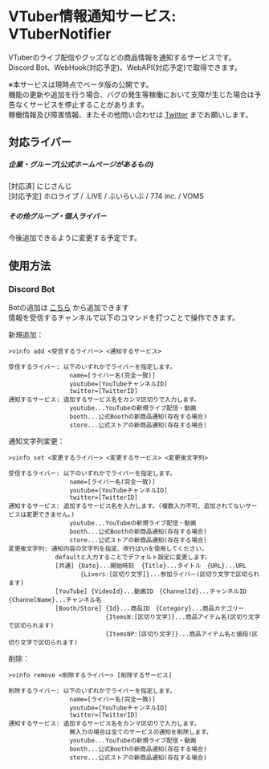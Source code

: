 # VTuber情報通知サービス: VTuberNotifier
VTuberのライブ配信やグッズなどの商品情報を通知するサービスです。    
Discord Bot、WebHook(対応予定)、WebAPI(対応予定)で取得できます。    
  
※本サービスは現時点でベータ版の公開です。  
  機能の更新や追加を行う場合、バグの発生等稼働において支障が生じた場合は予告なくサービスを停止することがあります。    
  稼働情報及び障害情報、またその他問い合わせは [Twitter](https://www.twitter.com/chromeru0312) までお願いします。

## 対応ライバー
##### 企業・グループ(公式ホームページがあるもの)
[対応済] にじさんじ  
[対応予定] ホロライブ / .LIVE / ぶいらいぶ / 774 inc. / VOMS
##### その他グループ・個人ライバー
今後追加できるように変更する予定です。

## 使用方法
### Discord Bot
Botの追加は [こちら](https://discord.com/api/oauth2/authorize?client_id=799182985600958494&permissions=133184&scope=bot) から追加できます    
情報を受信するチャンネルで以下のコマンドを打つことで操作できます。

新規追加：
```
>vinfo add <受信するライバー> <通知するサービス>  
  
受信するライバー: 以下のいずれかでライバーを指定します。
                 name=[ライバー名(完全一致)]  
                 youtube=[YouTubeチャンネルID]  
                 twitter=[TwitterID]  
通知するサービス: 追加するサービス名をカンマ区切りで入力します。
                 youtube...YouTubeの新規ライブ配信・動画  
                 booth...公式Boothの新商品通知(存在する場合)  
                 store...公式ストアの新商品通知(存在する場合)  
```

通知文字列変更：
```
>vinfo set <変更するライバー> <変更するサービス> <変更後文字列>  
  
受信するライバー: 以下のいずれかでライバーを指定します。
                 name=[ライバー名(完全一致)]  
                 youtube=[YouTubeチャンネルID]  
                 twitter=[TwitterID]  
通知するサービス: 追加するサービス名を入力します。(複数入力不可、追加されてないサービスは変更できません。)
                 youtube...YouTubeの新規ライブ配信・動画  
                 booth...公式Boothの新商品通知(存在する場合)  
                 store...公式ストアの新商品通知(存在する場合)  
変更後文字列: 通知内容の文字列を指定、改行は\nを使用してください。 
             defaultと入力することでデフォルト設定に変更します。
             [共通] {Date}...開始時刻  {Title}...タイトル　{URL}...URL
                    {Livers:[区切り文字]}...参加ライバー(区切り文字で区切られます)
             [YouTube] {VideoId}...動画ID　{ChannelId}...チャンネルID　{ChannelName}...チャンネル名
             [Booth/Store] {Id}...商品ID　{Cotegory}...商品カテゴリー
                           {ItemsN:[区切り文字]}...商品アイテム名(区切り文字で区切られます)
                           {ItemsNP:[区切り文字]}...商品アイテム名と値段(区切り文字で区切られます)
```

削除：
```
>vinfo remove <削除するライバー> [削除するサービス]   
  
削除するライバー: 以下のいずれかでライバーを指定します。
                 name=[ライバー名(完全一致)]  
                 youtube=[YouTubeチャンネルID]  
                 twitter=[TwitterID]  
通知するサービス: 追加するサービス名をカンマ区切りで入力します。
                 無入力の場合は全てのサービスの通知を削除します。
                 youtube...YouTubeの新規ライブ配信・動画  
                 booth...公式Boothの新商品通知(存在する場合)  
                 store...公式ストアの新商品通知(存在する場合)  
```
